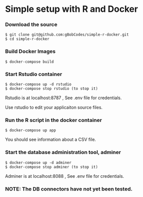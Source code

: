 # Simple setup with R and Docker

### Download the source
```
$ git clone git@github.com:gBobCodes/simple-r-docker.git
$ cd simple-r-docker
```

### Build Docker Images
```
$ docker-compose build
```

### Start Rstudio container
```
$ docker-compose up -d rstudio
$ docker-compose stop rstudio (to stop it)
```
Rstudio is at localhost:8787 , See .env file for credentials.

Use rstudio to edit your applicaiton source files.


### Run the R script in the docker container
```
$ docker-compose up app
```
You should see information about a CSV file.

### Start the database administration tool, adminer
```
$ docker-compose up -d adminer
$ docker-compose stop adminer (to stop it)
```
Adminer is at localhost:8088 , See .env file for credentials.


### NOTE: The DB connectors have not yet been tested.
